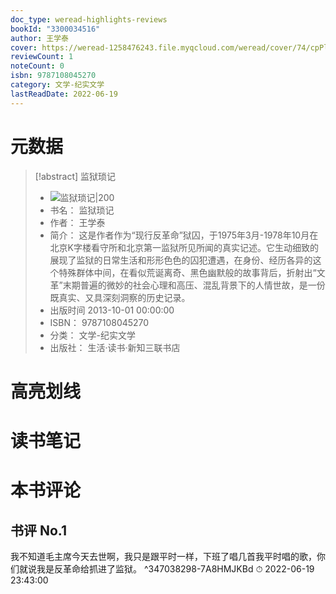 ```yaml
---
doc_type: weread-highlights-reviews
bookId: "3300034516"
author: 王学泰
cover: https://weread-1258476243.file.myqcloud.com/weread/cover/74/cpPlatform_aNhf28abPQLbXibZZWH3Vs/t7_cpPlatform_aNhf28abPQLbXibZZWH3Vs.jpg
reviewCount: 1
noteCount: 0
isbn: 9787108045270
category: 文学-纪实文学
lastReadDate: 2022-06-19
---
```

# 元数据
> [!abstract] 监狱琐记
> - ![ 监狱琐记|200](https://weread-1258476243.file.myqcloud.com/weread/cover/74/cpPlatform_aNhf28abPQLbXibZZWH3Vs/t7_cpPlatform_aNhf28abPQLbXibZZWH3Vs.jpg)
> - 书名： 监狱琐记
> - 作者： 王学泰
> - 简介： 这是作者作为“现行反革命”狱囚，于1975年3月-1978年10月在北京K字楼看守所和北京第一监狱所见所闻的真实记述。它生动细致的展现了监狱的日常生活和形形色色的囚犯遭遇，在身份、经历各异的这个特殊群体中间，在看似荒诞离奇、黑色幽默般的故事背后，折射出“文革”末期普遍的微妙的社会心理和高压、混乱背景下的人情世故，是一份既真实、又具深刻洞察的历史记录。
> - 出版时间 2013-10-01 00:00:00
> - ISBN： 9787108045270
> - 分类： 文学-纪实文学
> - 出版社： 生活·读书·新知三联书店

# 高亮划线

# 读书笔记

# 本书评论

## 书评 No.1 
我不知道毛主席今天去世啊，我只是跟平时一样，下班了唱几首我平时唱的歌，你们就说我是反革命给抓进了监狱。 ^347038298-7A8HMJKBd
⏱ 2022-06-19 23:43:00
